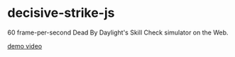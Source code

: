 # decisive-strike-js

60 frame-per-second Dead By Daylight's Skill Check simulator on the Web.

[demo video](https://user-images.githubusercontent.com/15942946/139405076-cf52946d-3858-4315-89dd-9f0f01f9715a.mp4)

